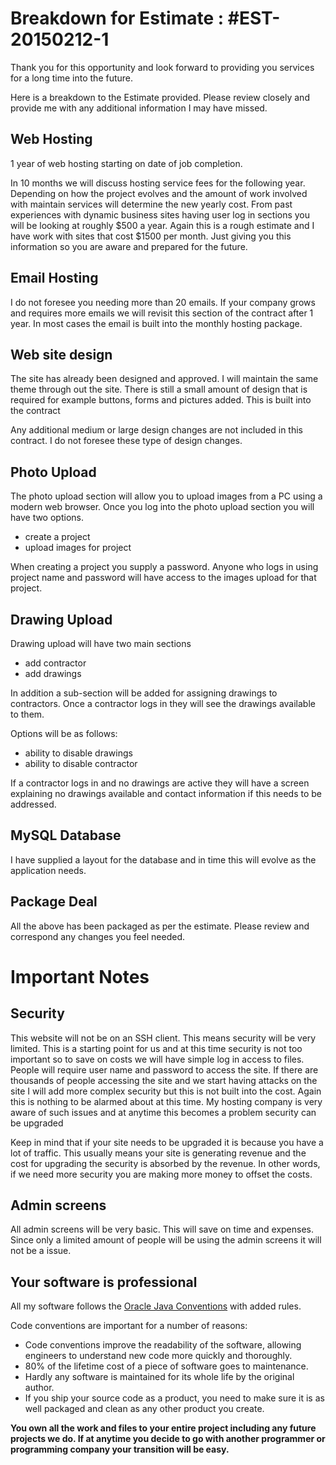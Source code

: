 # Breakdown for Estimate : #EST-20150212-1
Thank you for this opportunity and look forward to providing you services for a long time into the future.

Here is a breakdown to the Estimate provided. Please review closely and provide me with any additional information I may have missed.

## Web Hosting
1 year of web hosting starting on date of job completion.

In 10 months we will discuss hosting service fees for the following year. Depending on how the project evolves and the amount of work involved with maintain services will determine the new yearly cost. From past experiences with dynamic business sites having user log in sections you will be looking at roughly $500 a year. Again this is a rough estimate and I have work with sites that cost $1500 per month. Just giving you this information so you are aware and prepared for the future.

## Email Hosting
I do not foresee you needing more than 20 emails. If your company grows and requires more emails we will revisit this section of the contract after 1 year. In most cases the email is built into the monthly hosting package.

## Web site design
The site has already been designed and approved. I will maintain the same theme through out the site. There is still a small amount of design that is required for example buttons, forms and pictures added. This is built into the contract

Any additional medium or large design changes are not included in this contract. I do not foresee these type of design changes.

## Photo Upload
The photo upload section will allow you to upload images from a PC using a modern web browser. Once you log into the photo upload section you will have two options.
- create a project
- upload images for project

When creating a project you supply a password. Anyone who logs in using project name and password will have access to the images upload for that project.

## Drawing Upload
Drawing upload will have two main sections
- add contractor
- add drawings

In addition a sub-section will be added for assigning drawings to contractors. Once a contractor logs in they will see the drawings available to them.

Options will be as follows:
- ability to disable drawings
- ability to disable contractor

If a contractor logs in and no drawings are active they will have a screen explaining no drawings available and contact information if this needs to be addressed.

## MySQL Database
I have supplied a layout for the database and in time this will evolve as the application needs.

## Package Deal
All the above has been packaged as per the estimate. Please review and correspond any changes you feel needed.

# Important Notes

## Security
This website will not be on an SSH client. This means security will be very limited. This is a starting point for us and at this time security is not too important so to save on costs we will have simple log in access to files. People will require user name and password to access the site. If there are thousands of people accessing the site and we start having attacks on the site I will add more complex security but this is not built into the cost. Again this is nothing to be alarmed about at this time. My hosting company is very aware of such issues and at anytime this becomes a problem security can be upgraded 

Keep in mind that if your site needs to be upgraded it is because you have a lot of traffic. This usually means your site is generating revenue and the cost for upgrading the security is absorbed by the revenue. In other words, if we need more security you are making more money to offset the costs.

## Admin screens
All admin screens will be very basic. This will save on time and expenses. Since only a limited amount of people will be using the admin screens it will not be a issue.

## Your software is professional

All my software follows the <a href="http://www.oracle.com/technetwork/java/codeconvtoc-136057.html">Oracle Java Conventions</a> with added rules.

Code conventions are important for a number of reasons:
- Code conventions improve the readability of the software, allowing engineers to understand new code more quickly and thoroughly.
- 80% of the lifetime cost of a piece of software goes to maintenance.
- Hardly any software is maintained for its whole life by the original author.
- If you ship your source code as a product, you need to make sure it is as well packaged and clean as any other product you create. 

**You own all the work and files to your entire project including any future projects we do. If at anytime you decide to go with another programmer or programming company your transition will be easy.**









